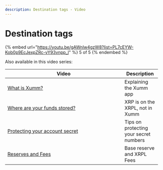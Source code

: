 ```yaml
---
description: Destination tags - Video
---
```


# Destination tags

{% embed url="https://youtu.be/gAWnIw4gzW8?list=PL7cEYW-Kob0p9EcJexpZRc-vY93vnpp_l" %}
5 of 5
{% endembed %}

Also available in this video series:

<table><thead><tr><th width="370">Video</th><th>Description</th></tr></thead><tbody><tr><td><a href="../hot-topics/what-is-xumm.md">What is Xumm?</a></td><td>Explaining the Xumm app</td></tr><tr><td><a href="../hot-topics/where-are-your-funds-stored.md">Where are your funds stored?</a></td><td>XRP is on the XRPL, not in Xumm</td></tr><tr><td><a href="../hot-topics/how-can-you-access-your-xrpl-account.md">Protecting your account secret</a></td><td>Tips on protecting your secret numbers</td></tr><tr><td><a href="../xrp-ledger-resources/xrp-ledger-concepts/reserves-and-fees-on-the-xrpl.md">Reserves and Fees</a></td><td>Base reserve and XRPL Fees</td></tr></tbody></table>


